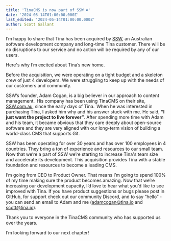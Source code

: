 ```yaml
---
title: 'TinaCMS is now part of SSW ❤️'
date: '2024-05-14T01:00:00.000Z'
last_edited: '2024-05-14T01:00:00.000Z'
author: Scott Gallant
---
```


I’m happy to share that Tina has been acquired by [SSW](https://ssw.com.au/), an Australian software development company and long-time Tina customer. There will be no disruptions to our service and no action will be required by any of our users. 

Here's why I’m excited about Tina’s new home.  

Before the acquisition, we were operating on a tight budget and a skeleton crew of just 4 developers. We were struggling to keep up with the needs of our customers and community.  

SSW’s founder, Adam Cogan, is a big believer in our approach to content management.  His company has been using TinaCMS on their site, [SSW.com.au](https://ssw.com.au/), since the early days of Tina.  When he was interested in purchasing Tina, I asked him why and his answer stuck with me. He said, **“I just want the project to live forever”**. After spending more time with Adam and his team, it became obvious that they care deeply about open-source software and they are very aligned with our long-term vision of building a world-class CMS that supports Git.  

SSW has been operating for over 30 years and has over 100 employees in 4 countries. They bring a ton of experience and resources to our small team. Now that we’re a part of SSW we’re starting to increase Tina's team size and accelerate its development. This acquisition provides Tina with a stable foundation and resources to become a leading CMS.  

I’m going from CEO to Product Owner. That means I’m going to spend 100% of my time making sure the product becomes amazing. Now that we’re increasing our development capacity, I’d love to hear what you’d like to see improved with Tina. If you have product suggestions or bugs please post in GitHub, for support check out our community Discord, and to say “hello” - you can send an email to Adam and me ([adamcogan@tina.io](mailto:adamcogan@tina.io) and [scott@tina.io](mailto:scott@tina.io)).  

Thank you to everyone in the TinaCMS community who has supported us over the years.  

I’m looking forward to our next chapter! 
